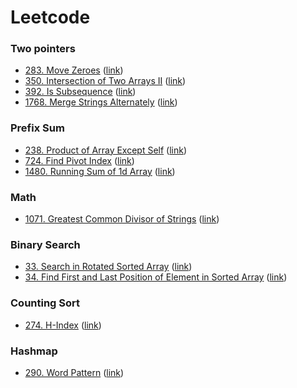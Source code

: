 # Leetcode

### Two pointers
- [283. Move Zeroes](src/leetcode/problem_283.py) ([link](https://leetcode.com/problems/move-zeroes/))
- [350. Intersection of Two Arrays II](src/leetcode/problem_350.py) ([link](https://leetcode.com/problems/intersection-of-two-arrays-ii/))
- [392. Is Subsequence](src/leetcode/problem_392.py) ([link](https://leetcode.com/problems/is-subsequence/))
- [1768. Merge Strings Alternately](src/leetcode/problem_1768.py) ([link](https://leetcode.com/problems/merge-strings-alternately/))

### Prefix Sum
- [238. Product of Array Except Self](src/leetcode/problem_238.py) ([link](https://leetcode.com/product-of-array-except-self/))
- [724. Find Pivot Index](src/leetcode/problem_724.py) ([link](https://leetcode.com/problems/find-pivot-index/))
- [1480. Running Sum of 1d Array](src/leetcode/problem_1480.py) ([link](https://leetcode.com/problems/running-sum-of-1d-array/))

### Math
- [1071. Greatest Common Divisor of Strings](src/leetcode/problem_1071.py) ([link](https://leetcode.com/problems/greatest-common-divisor-of-strings/))

### Binary Search
- [33. Search in Rotated Sorted Array](src/leetcode/problem_33.py) ([link](https://leetcode.com/problems/search-in-rotated-sorted-array/))
- [34. Find First and Last Position of Element in Sorted Array](src/leetcode/problem_34.py) ([link](https://leetcode.com/problems/find-first-and-last-position-of-element-in-sorted-array/))

### Counting Sort
- [274. H-Index](src/leetcode/problem_274.py) ([link](https://leetcode.com/problems/h-index/))

### Hashmap
- [290. Word Pattern](src/leetcode/problem_290.py) ([link](https://leetcode.com/problems/word-pattern/))

